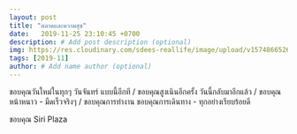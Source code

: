 ```yaml
---
layout: post
title: "ตลาดและความสุข"
date:   2019-11-25 23:10:45 +0700
description: # Add post description (optional)
img: https://res.cloudinary.com/sdees-reallife/image/upload/v1574866526/IMG_20191127_192201.jpg # Add image post (optional)
tags: [2019-11]
author: # Add name author (optional)
---
```

ขอบคุณวันใหม่ในทุกๆ วันจันทร์ แบบนี้อีกที / ขอบคุณสูงเนินอีกครั้ง วันนี้กลับมาอีกแล้ว / ขอบคุณหน้าหนาว - มืดเร็วจริงๆ / ขอบคุณการทำงาน ขอบคุณการเดินทาง - ทุกอย่างเรียบร้อยดี

<i class="fa fa-child" style="color:plum"></i>

ขอบคุณ Siri Plaza
